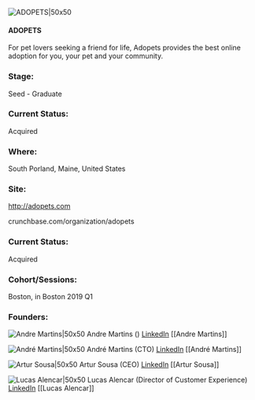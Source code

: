 

![ADOPETS|50x50](https://apimg.techstars.com/connect/images/image_files/5ccb509ca36c117b0200004e/original/adopets_PNK_Logo_Symbol.png)

#### ADOPETS
For pet lovers seeking a friend for life, Adopets provides the best online adoption for you, your pet and your community.

### Stage: 
Seed - Graduate 

### Current Status: 
Acquired

### Where:
South Porland, Maine, United States

### Site:
http://adopets.com



crunchbase.com/organization/adopets

### Current Status: 
Acquired

### Cohort/Sessions: 
Boston, in Boston 2019 Q1

### Founders: 

![Andre Martins|50x50]() Andre Martins () [LinkedIn](https://) [[Andre Martins]]

![André Martins|50x50](https://apimg.techstars.com/connect/images/image_files/5ccb5117a36c117b0200004f/original/adopets_-_Andre.jpg) André Martins (CTO) [LinkedIn](https://linkedin.com/in/jhansonpk) [[André Martins]]

![Artur Sousa|50x50](https://apimg.techstars.com/connect/images/image_files/5c585628a36c11431000017c/original/Screen_Shot_2019-02-04_at_10.11.23_AM.png) Artur Sousa (CEO) [LinkedIn](https://linkedin.com/in/arturcsousa) [[Artur Sousa]]

![Lucas Alencar|50x50](https://apimg.techstars.com/connect/images/image_files/5d080330a36c11045e000003/original/unnamed.jpg) Lucas Alencar (Director of Customer Experience) [LinkedIn](https://linkedin.com/in/-lucascordeiro) [[Lucas Alencar]]


